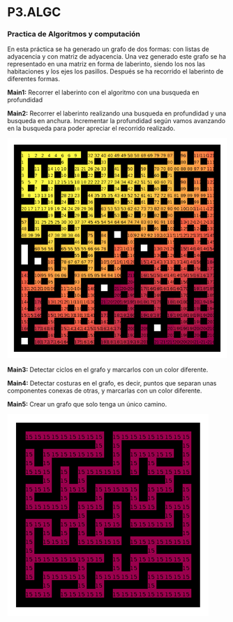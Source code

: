 # P3.ALGC
### Practica de Algoritmos y computación

En esta práctica se ha generado un grafo de dos formas: con listas de adyacencia y con matriz de adyacencia. Una vez generado este grafo se ha
representado en una matriz en forma de laberinto, siendo los nos las habitaciones y los ejes los pasillos. Después se ha recorrido el laberinto de
diferentes formas.

**Main1:** Recorrer el laberinto con el algoritmo con una busqueda en profundidad

**Main2:** Recorrer el laberinto realizando una busqueda en profundidad y una busqueda en anchura. Incrementar la profundidad según vamos avanzando en
la busqueda para poder apreciar el recorrido realizado.


![alt text](https://github.com/martajimpac/P3.ALGC/blob/master/Busqueda%20anchura-P0.7-S70-D15x15.png)


**Main3:** Detectar ciclos en el grafo y marcarlos con un color diferente.

**Main4:** Detectar costuras en el grafo, es decir, puntos que separan unas componentes conexas de otras, y marcarlas con un color diferente.

**Main5:** Crear un grafo que solo tenga un único camino.



![alt text](https://github.com/martajimpac/P3.ALGC/blob/master/el%20UNICO%20RECORRIDO-P0.5-S70-D10x10.png)
